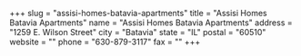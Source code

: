 +++
slug = "assisi-homes-batavia-apartments"
title = "Assisi Homes Batavia Apartments"
name = "Assisi Homes Batavia Apartments"
address = "1259 E. Wilson Street"
city = "Batavia"
state = "IL"
postal = "60510"
website = ""
phone = "630-879-3117"
fax = ""
+++
